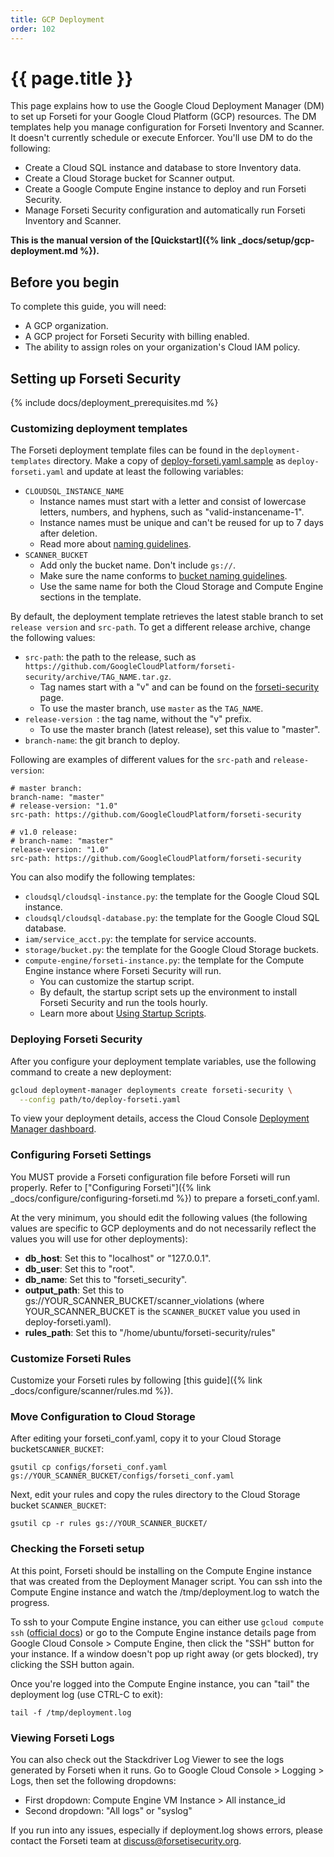 ```yaml
---
title: GCP Deployment
order: 102
---
```

#  {{ page.title }}

This page explains how to use the Google Cloud Deployment Manager (DM) to set
up Forseti for your Google Cloud Platform (GCP) resources. The DM templates
help you manage configuration for Forseti Inventory and Scanner. It doesn't
currently schedule or execute Enforcer. You'll use DM to do the following:

  - Create a Cloud SQL instance and database to store Inventory data.
  - Create a Cloud Storage bucket for Scanner output.
  - Create a Google Compute Engine instance to deploy and run Forseti Security.
  - Manage Forseti Security configuration and automatically run Forseti
  Inventory and Scanner.

**This is the manual version of the [Quickstart]({% link _docs/setup/gcp-deployment.md %}).**

## Before you begin

To complete this guide, you will need:

  - A GCP organization.
  - A GCP project for Forseti Security with billing enabled.
  - The ability to assign roles on your organization's Cloud IAM policy.

## Setting up Forseti Security

{% include docs/deployment_prerequisites.md %}

### Customizing deployment templates

The Forseti deployment template files can be found in the `deployment-templates` directory.
Make a copy of [deploy-forseti.yaml.sample](https://github.com/GoogleCloudPlatform/forseti-security/blob/dev/deployment-templates/deploy-forseti.yaml.sample) as `deploy-forseti.yaml` and update
at least the following variables:

  - `CLOUDSQL_INSTANCE_NAME`
    - Instance names must start with a letter and consist of lowercase letters,
    numbers, and hyphens, such as "valid-instancename-1".
    - Instance names must be unique and can't be reused for up to 7 days after
    deletion.
    - Read more about [naming guidelines](https://cloud.google.com/sql/docs/mysql/instance-settings#settings-2ndgen).
  - `SCANNER_BUCKET`
    - Add only the bucket name. Don't include `gs://`.
    - Make sure the name conforms to [bucket naming guidelines](https://cloud.google.com/storage/docs/naming).
    - Use the same name for both the Cloud Storage and Compute Engine sections
    in the template.

By default, the deployment template retrieves the latest stable branch to set
`release version` and `src-path`. To get a different release archive, change
the following values:

  - `src-path`: the path to the release, such as
  `https://github.com/GoogleCloudPlatform/forseti-security/archive/TAG_NAME.tar.gz`.
    - Tag names start with a "v" and can be found on the
    [forseti-security](https://github.com/GoogleCloudPlatform/forseti-security/tags)
    page.
    - To use the master branch, use `master` as the `TAG_NAME`.
  - `release-version `: the tag name, without the "v" prefix.
    - To use the master branch (latest release), set this value to "master".
  - `branch-name`: the git branch to deploy.

Following are examples of different values for the `src-path` and
`release-version`:

  ```
  # master branch:
  branch-name: "master"
  # release-version: "1.0"
  src-path: https://github.com/GoogleCloudPlatform/forseti-security

  # v1.0 release:
  # branch-name: "master"
  release-version: "1.0"
  src-path: https://github.com/GoogleCloudPlatform/forseti-security
  ```

You can also modify the following templates:

  - `cloudsql/cloudsql-instance.py`: the template for the Google Cloud SQL
  instance.
  - `cloudsql/cloudsql-database.py`: the template for the Google Cloud SQL
  database.
  - `iam/service_acct.py`: the template for service accounts.
  - `storage/bucket.py`: the template for the Google Cloud Storage buckets.
  - `compute-engine/forseti-instance.py`: the template for the Compute Engine instance where
  Forseti Security will run.
    - You can customize the startup script.
    - By default, the startup script sets up the environment to install Forseti
    Security and run the tools hourly.
    - Learn more about [Using Startup Scripts](https://cloud.google.com/deployment-manager/docs/step-by-step-guide/setting-metadata-and-startup-scripts).

### Deploying Forseti Security

After you configure your deployment template variables, use the following command
to create a new deployment:

  ```bash
  gcloud deployment-manager deployments create forseti-security \
    --config path/to/deploy-forseti.yaml
  ```

To view your deployment details, access the Cloud Console
[Deployment Manager dashboard](https://console.cloud.google.com/deployments).


### Configuring Forseti Settings

You MUST provide a Forseti configuration file before Forseti will run properly.
Refer to ["Configuring Forseti"]({% link _docs/configure/configuring-forseti.md %}) 
to prepare a forseti_conf.yaml.

At the very minimum, you should edit the following values (the following values are specific 
to GCP deployments and do not necessarily reflect the values you will use for 
other deployments):

* **db_host**: Set this to "localhost" or "127.0.0.1".
* **db_user**: Set this to "root".
* **db_name**: Set this to "forseti_security".
* **output_path**: Set this to gs://YOUR_SCANNER_BUCKET/scanner_violations
(where YOUR_SCANNER_BUCKET is the `SCANNER_BUCKET` value you used in deploy-forseti.yaml).
* **rules_path**: Set this to "/home/ubuntu/forseti-security/rules"

### Customize Forseti Rules

Customize your Forseti rules by following [this guide]({% link _docs/configure/scanner/rules.md %}).

### Move Configuration to Cloud Storage

After editing your forseti_conf.yaml, copy it to your Cloud Storage bucket`SCANNER_BUCKET`:

```
gsutil cp configs/forseti_conf.yaml gs://YOUR_SCANNER_BUCKET/configs/forseti_conf.yaml
```

Next, edit your rules and copy the rules directory to the Cloud Storage bucket `SCANNER_BUCKET`:

```
gsutil cp -r rules gs://YOUR_SCANNER_BUCKET/
```

### Checking the Forseti setup

At this point, Forseti should be installing on the Compute Engine instance that was 
created from the Deployment Manager script. You can ssh into the Compute Engine instance 
and watch the /tmp/deployment.log to watch the progress.

To ssh to your Compute Engine instance, you can either use `gcloud compute ssh` ([official docs](https://cloud.google.com/sdk/gcloud/reference/compute/ssh))
or go to the Compute Engine instance details page from Google Cloud Console > Compute Engine, then
click the "SSH" button for your instance. If a window doesn't pop up right away (or gets blocked), 
try clicking the SSH button again.

Once you're logged into the Compute Engine instance, you can "tail" the deployment log 
(use CTRL-C to exit):

```
tail -f /tmp/deployment.log
```

### Viewing Forseti Logs

You can also check out the Stackdriver Log Viewer to see the logs generated by Forseti 
when it runs. Go to Google Cloud Console > Logging > Logs, then set the following dropdowns:

* First dropdown: Compute Engine VM Instance > All instance_id
* Second dropdown: "All logs" or "syslog"


If you run into any issues, especially if deployment.log shows errors, 
please contact the Forseti team at discuss@forsetisecurity.org.
